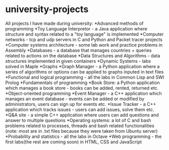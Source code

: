# university-projects
All projects I have made during university:
*Advanced methods of programming
	*Toy Language Interpretor - a Java application where structure and syntax related to a "toy language" is implemented
*Computer networks - tcp and udp servers in C and Python and Packet tracer projects
*Computer systems architecture - some lab work and practice problems in Assembly
*Databases - a database that manages countries + queries related to actions on the database
*Data Structures and Algorithms - data structures implemented in given containers
*Dynamic Systems - labs solved in Maple
*Graphs 
	*Graph Manager - a Python application where a series of algorithms or options can be applied to graphs inputed in text files
*Functional and logical programming - all the labs in Common Lisp and SWI Prolog
*Fundamentals of programming
	*Book Store: a Python application which manages a book store - books can be added, rented, returned etc.
*Object-oriented programming
	*Event Manager - a C++ application which manages an event database - events can be added or modified by administrators, users can sign up for events etc.
	*Issue Tracker - a C++ application which tracks issues - users can add issues, solve them etc.
	*Q&A site - a simple C++ application where users can add questions and answer to multiple questions
*Operating systems: a lot of C and bash problems related to processes, threads and bash related functionalities (note: most are in .txt files because they were taken from Ubuntu server)
*Probability and statistics - all the labs in Octave
*Web programming - the first labs(the rest are coming soon) in HTML, CSS and JavaScript
